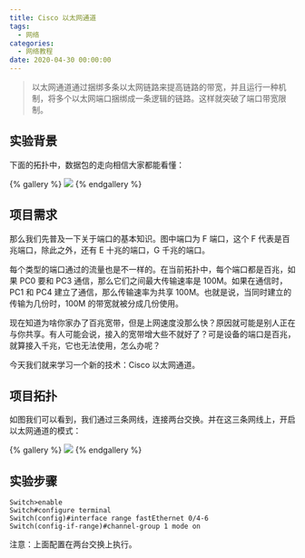 ```yaml
---
title: Cisco 以太网通道
tags:
  - 网络
categories:
  - 网络教程
date: 2020-04-30 00:00:00
---
```


> 以太网通道通过捆绑多条以太网链路来提高链路的带宽，并且运行一种机制，将多个以太网端口捆绑成一条逻辑的链路。这样就突破了端口带宽限制。



<!-- more -->

## 实验背景

下面的拓扑中，数据包的走向相信大家都能看懂：

{% gallery %}
![](https://cdn.dusays.com/2020/04/216-1.jpg/1)
{% endgallery %}

## 项目需求

那么我们先普及一下关于端口的基本知识。图中端口为 F 端口，这个 F 代表是百兆端口，除此之外，还有 E 十兆的端口，G 千兆的端口。

每个类型的端口通过的流量也是不一样的。在当前拓扑中，每个端口都是百兆，如果 PC0 要和 PC3 通信，那么它们之间最大传输速率是 100M。如果在通信时，PC1 和 PC4 建立了通信，那么传输速率为共享 100M。也就是说，当同时建立的传输为几份时，100M 的带宽就被分成几份使用。

现在知道为啥你家办了百兆宽带，但是上网速度没那么快？原因就可能是别人正在与你共享。有人可能会说，接入的宽带增大些不就好了？可是设备的端口是百兆，就算接入千兆，它也无法使用，怎么办呢？

今天我们就来学习一个新的技术：Cisco 以太网通道。

## 项目拓扑

如图我们可以看到，我们通过三条网线，连接两台交换。并在这三条网线上，开启以太网通道的模式：

{% gallery %}
![](https://cdn.dusays.com/2020/04/216-2.jpg/1)
{% endgallery %}

## 实验步骤

```
Switch>enable
Switch#configure terminal
Switch(config)#interface range fastEthernet 0/4-6
Switch(config-if-range)#channel-group 1 mode on
```

注意：上面配置在两台交换上执行。